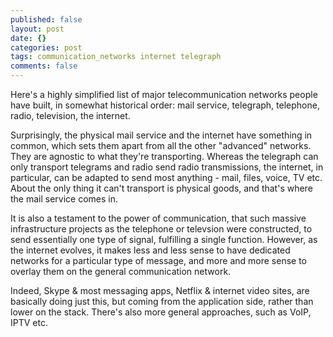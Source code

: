 ```yaml
---
published: false
layout: post
date: {}
categories: post
tags: communication_networks internet telegraph
comments: false
---
```

Here's a highly simplified list of major telecommunication networks people have built, in somewhat historical order: mail service, telegraph, telephone, radio, television, the internet. 

Surprisingly, the physical mail service and the internet have something in common, which sets them apart from all the other "advanced" networks. They are agnostic to what they're transporting. Whereas the telegraph can only transport telegrams and radio send radio transmissions, the internet, in particular, can be adapted to send most anything - mail, files, voice, TV etc. About the only thing it can't transport is physical goods, and that's where the mail service comes in.

It is also a testament to the power of communication, that such massive infrastructure projects as the telephone or televsion were constructed, to send essentially one type of signal, fulfilling a single function. However, as the internet evolves, it makes less and less sense to have dedicated networks for a particular type of message, and more and more sense to overlay them on the general communication network.

Indeed, Skype & most messaging apps, Netflix & internet video sites, are basically doing just this, but coming from the application side, rather than lower on the stack. There's also more general approaches, such as VoIP, IPTV etc.

